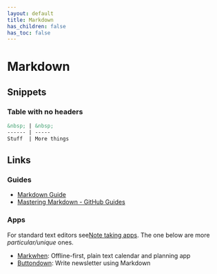 ```yaml
---
layout: default
title: Markdown
has_children: false
has_toc: false
---
```


# Markdown

## Snippets

### Table with no headers

```md
&nbsp; | &nbsp;
------ | -----
Stuff  | More things
```

## Links

### Guides

- [Markdown Guide](https://www.markdownguide.org/)
- [Mastering Markdown - GitHub Guides](https://docs.github.com/en/get-started/writing-on-github/getting-started-with-writing-and-formatting-on-github/basic-writing-and-formatting-syntax)

### Apps

For standard text editors see[Note taking apps](/docs/apps/note-taking). The one below are more *particular/unique* ones. 

- [Markwhen](https://markwhen.com/): Offline-first, plain text calendar and planning app
- [Buttondown](https://buttondown.email/): Write newsletter using Markdown